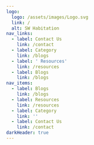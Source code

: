 ```yaml
---
logo:
  logo: /assets/images/Logo.svg
  link: /
  alt: SW Habitation
nav_links:
  - label: Contact Us
    link: /contact
  - label: Category
    link: /blogs
  - label: ' Resources'
    link: /resources
  - label: Blogs
    link: /blogs
nav_items:
  - label: Blogs
    link: /blogs
  - label: Resources
    link: /resources
  - label: Category
    link: ''
  - label: Contact Us
    link: /contact
darkHeader: true
---
```



















